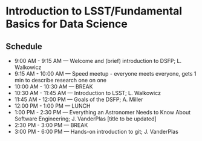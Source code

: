 # Introduction to LSST/Fundamental Basics for Data Science

## Schedule

 * 9:00 AM - 9:15 AM — Welcome and (brief) introduction to DSFP; L. Walkowicz
 * 9:15 AM - 10:00 AM — Speed meetup - everyone meets everyone, gets 1 min to describe research one on one
 * 10:00 AM - 10:30 AM — BREAK
 * 10:30 AM - 11:45 AM — Introduction to LSST; L. Walkowicz
 *  11:45 AM - 12:00 PM — Goals of the DSFP; A. Miller
 *  12:00 PM - 1:00 PM — LUNCH
 *  1:00 PM - 2:30 PM — Everything an Astronomer Needs to Know About Software Engineering; J. VanderPlas [title to be updated]
 *  2:30 PM - 3:00 PM — BREAK
 *  3:00 PM - 6:00 PM — Hands-on introduction to git; J. VanderPlas

